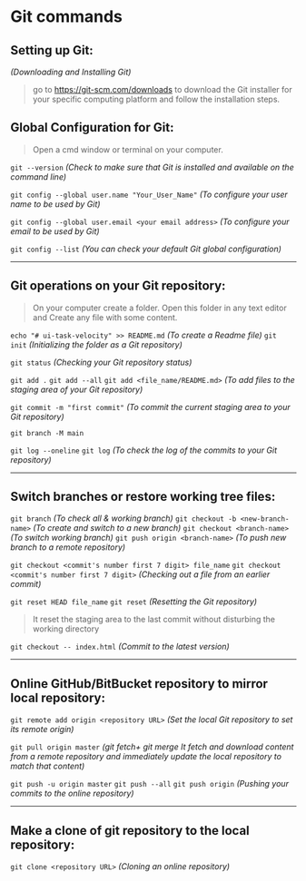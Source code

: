 # Git commands

## Setting up Git:
_(Downloading and Installing Git)_

>go to https://git-scm.com/downloads to download the Git installer for your specific computing platform and follow the installation steps.

## Global Configuration for Git:
>Open a cmd window or terminal on your computer.

`git --version` _(Check to make sure that Git is installed and available on the command line)_

`git config --global user.name "Your_User_Name"` _(To configure your user name to be used by Git)_

`git config --global user.email <your email address>` _(To configure your email to be used by Git)_

`git config --list` _(You can check your default Git global configuration)_
***

## Git operations on your Git repository:
>On your computer create a folder. Open this folder in any text editor and Create any file with some content.

`echo "# ui-task-velocity" >> README.md` _(To create a Readme file)_
`git init` _(Initializing the folder as a Git repository)_

`git status` _(Checking your Git repository status)_

`git add .`
`git add --all`
`git add <file_name/README.md>` _(To add files to the staging area of your Git repository)_

`git commit -m "first commit"` _(To commit the current staging area to your Git repository)_

`git branch -M main` 

`git log --oneline`
`git log` _(To check the log of the commits to your Git repository)_
***

## Switch branches or restore working tree files:
`git branch` _(To check all & working branch)_
`git checkout -b <new-branch-name>` _(To create and switch to a new branch)_
`git checkout <branch-name>` _(To switch working branch)_
`git push origin <branch-name>` _(To push new branch to a remote repository)_

`git checkout <commit's number first 7 digit> file_name`
`git checkout <commit's number first 7 digit>` _(Checking out a file from an earlier commit)_

`git reset HEAD file_name`
`git reset` _(Resetting the Git repository)_
 >It reset the staging area to the last commit without disturbing the working directory

`git checkout -- index.html` _(Commit to the latest version)_
***

## Online GitHub/BitBucket repository to mirror local repository:
`git remote add origin <repository URL>` _(Set the local Git repository to set its remote origin)_

`git pull origin master` _(git fetch+ git merge It fetch and download content from a remote repository and immediately update the local repository to match that content)_

`git push -u origin master`
`git push --all`
`git push origin` _(Pushing your commits to the online repository)_
***

## Make a clone of git repository to the local repository:
`git clone <repository URL>` _(Cloning an online repository)_
